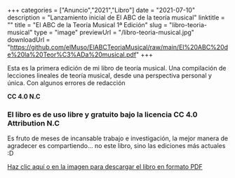 +++
categories = ["Anuncio","2021","Libro"]
date = "2021-07-10"
description = "Lanzamiento inicial de El ABC de la teoría musical"
linktitle = ""
title = "El ABC de la Teoría Musical 1ª Edición"
slug = "libro-teoria-musical"
type = "image"
previewUrl = "/libro-teoria-musical.jpg"
downloadUrl = "https://github.com/elMuso/ElABCTeoriaMusical/raw/main/El%20ABC%20de%20la%20Teor%C3%ADa%20musical.pdf"
+++

Esta es la primera edición de mi libro de teoría musical. Una compilación de lecciones lineales de teoría musical, desde una perspectiva personal y única. Con algunos errores de redacción

**CC 4.0 N.C**<!--more-->


### El libro es de uso libre y gratuito bajo la licencia CC 4.0 Attribution N.C
Es fruto de meses de incansable trabajo e investigación, la mejor manera de agradecer es compartiendo... no este libro, sino las ediciones más actuales :D

[Haz clic aquí o en la imagen para descargar el libro en formato PDF](https://github.com/elMuso/ElABCTeoriaMusical/raw/main/El%20ABC%20de%20la%20Teor%C3%ADa%20musical.pdf)

